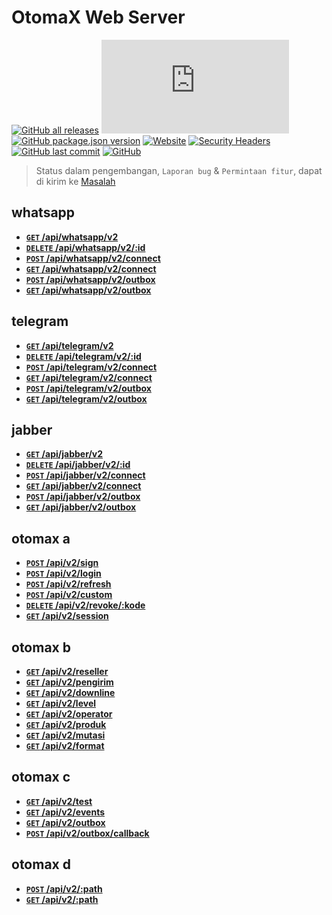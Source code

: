 # OtomaX Web Server

[![GitHub all releases](https://img.shields.io/github/downloads/ndiing/otomax/total)]()
[![GitHub file size in bytes](https://img.shields.io/github/size/ndiing/otomax/dist/bundle.js)]()
[![GitHub package.json version](https://img.shields.io/github/package-json/v/ndiing/otomax)]()
[![Website](https://img.shields.io/website?down_color=lightgrey&down_message=offline&up_color=blue&up_message=online&url=http%3A%2F%2Fndiing.ddns.net)]()
[![Security Headers](https://img.shields.io/security-headers?url=https%3A%2F%2Fndiing.ddns.net)]()
[![GitHub last commit](https://img.shields.io/github/last-commit/ndiing/otomax)]()
[![GitHub](https://img.shields.io/github/license/ndiing/otomax)]()

> Status dalam pengembangan, `Laporan bug` & `Permintaan fitur`, dapat di kirim ke [Masalah](https://github.com/ndiing/OtomaX/issues/new/choose)


## whatsapp
- **[`GET` /api/whatsapp/v2]()**
- **[`DELETE` /api/whatsapp/v2/:id]()**
- **[`POST` /api/whatsapp/v2/connect]()**
- **[`GET` /api/whatsapp/v2/connect]()**
- **[`POST` /api/whatsapp/v2/outbox]()**
- **[`GET` /api/whatsapp/v2/outbox]()**

## telegram
- **[`GET` /api/telegram/v2]()**
- **[`DELETE` /api/telegram/v2/:id]()**
- **[`POST` /api/telegram/v2/connect]()**
- **[`GET` /api/telegram/v2/connect]()**
- **[`POST` /api/telegram/v2/outbox]()**
- **[`GET` /api/telegram/v2/outbox]()**

## jabber
- **[`GET` /api/jabber/v2]()**
- **[`DELETE` /api/jabber/v2/:id]()**
- **[`POST` /api/jabber/v2/connect]()**
- **[`GET` /api/jabber/v2/connect]()**
- **[`POST` /api/jabber/v2/outbox]()**
- **[`GET` /api/jabber/v2/outbox]()**

## otomax a
- **[`POST` /api/v2/sign]()**
- **[`POST` /api/v2/login]()**
- **[`POST` /api/v2/refresh]()**
- **[`POST` /api/v2/custom]()**
- **[`DELETE` /api/v2/revoke/:kode]()**
- **[`GET` /api/v2/session]()**
## otomax b
- **[`GET` /api/v2/reseller]()**
- **[`GET` /api/v2/pengirim]()**
- **[`GET` /api/v2/downline]()**
- **[`GET` /api/v2/level]()**
- **[`GET` /api/v2/operator]()**
- **[`GET` /api/v2/produk]()**
- **[`GET` /api/v2/mutasi]()**
- **[`GET` /api/v2/format]()**
## otomax c
- **[`GET` /api/v2/test]()**
- **[`GET` /api/v2/events]()**
- **[`GET` /api/v2/outbox]()**
- **[`POST` /api/v2/outbox/callback]()**
## otomax d
- **[`POST` /api/v2/:path]()**
- **[`GET` /api/v2/:path]()**